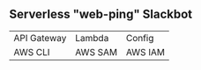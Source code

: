 ## Serverless "web-ping" Slackbot

<table>
<tr class="fragment"><td>API Gateway</td><td>Lambda</td><td>Config</td></tr>
<tr class="fragment"><td>AWS CLI</td><td>AWS SAM</td><td>AWS IAM</td></tr>
</table>

